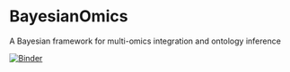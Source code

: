# BayesianOmics
A Bayesian framework for multi-omics integration and ontology inference

[![Binder](https://mybinder.org/badge_logo.svg)](https://mybinder.org/v2/gh/everyxs/BayesianOmics.git/a07daea3f1ef9ffe2ddc9e6ffce237f751c75ad9?filepath=%2FDAG%2FDAGinfer.ipynb)
